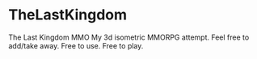 # TheLastKingdom
The Last Kingdom MMO
My 3d isometric MMORPG attempt.
Feel free to add/take away.
Free to use. Free to play.
